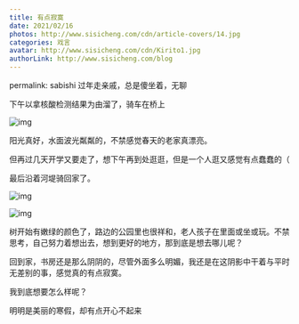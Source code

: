 ```yaml
---
title: 有点寂寞
date: 2021/02/16
photos: http://www.sisicheng.com/cdn/article-covers/14.jpg
categories: 戏言
avatar: http://www.sisicheng.com/cdn/Kirito1.jpg
authorLink: http://www.sisicheng.com/blog
---
```

permalink: sabishi
过年走亲戚，总是傻坐着，无聊

下午以拿核酸检测结果为由溜了，骑车在桥上

![img](微信图片_20210216173954-1024x768.png)

阳光真好，水面波光粼粼的，不禁感觉春天的老家真漂亮。

但再过几天开学又要走了，想下午再到处逛逛，但是一个人逛又感觉有点蠢蠢的（   

最后沿着河堤骑回家了。

![img](微信图片_20210216174001-1024x768.png)

![img](微信图片_20210216174004-1024x768.png)

树开始有嫩绿的颜色了，路边的公园里也很祥和，老人孩子在里面或坐或玩。不禁思考，自己努力着想出去，想到更好的地方，那到底是想去哪儿呢？

回到家，书房还是那么阴阴的，尽管外面多么明媚，我还是在这阴影中干着与平时无差别的事，感觉真的有点寂寞。

我到底想要怎么样呢？

明明是美丽的寒假，却有点开心不起来

